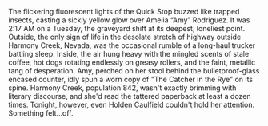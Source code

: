 The flickering fluorescent lights of the Quick Stop buzzed like trapped insects, casting a sickly yellow glow over Amelia “Amy” Rodriguez.  It was 2:17 AM on a Tuesday, the graveyard shift at its deepest, loneliest point. Outside, the only sign of life in the desolate stretch of highway outside Harmony Creek, Nevada, was the occasional rumble of a long-haul trucker battling sleep. Inside, the air hung heavy with the mingled scents of stale coffee, hot dogs rotating endlessly on greasy rollers, and the faint, metallic tang of desperation. Amy, perched on her stool behind the bulletproof-glass encased counter, idly spun a worn copy of "The Catcher in the Rye" on its spine.  Harmony Creek, population 842, wasn't exactly brimming with literary discourse, and she'd read the tattered paperback at least a dozen times.  Tonight, however, even Holden Caulfield couldn't hold her attention.  Something felt…off.

